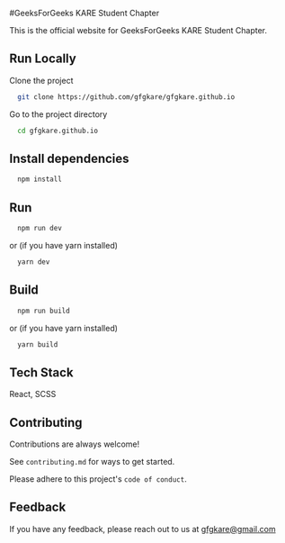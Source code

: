 #GeeksForGeeks KARE Student Chapter 

This is the official website for GeeksForGeeks KARE Student Chapter.  
  
## Run Locally

Clone the project

```bash
  git clone https://github.com/gfgkare/gfgkare.github.io
```

Go to the project directory

```bash
  cd gfgkare.github.io
```

## Install dependencies

```bash
  npm install
```


## Run

```bash
  npm run dev
```
or (if you have yarn installed)
```bash
  yarn dev
```

## Build

```bash
  npm run build
```
or (if you have yarn installed)
```bash
  yarn build
```
## Tech Stack
React, SCSS

## Contributing

Contributions are always welcome!

See `contributing.md` for ways to get started.

Please adhere to this project's `code of conduct`.


## Feedback

If you have any feedback, please reach out to us at gfgkare@gmail.com

